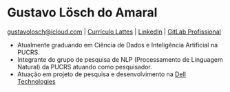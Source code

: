 # Gustavo Lösch do Amaral
gustavolosch@icloud.com | [Currículo Lattes](http://lattes.cnpq.br/7088557943649317) | [LinkedIn](https://www.linkedin.com/in/gustavo-losch/) | [GitLab Profissional](https://gmapsrv.pucrs.br/gitlab/gustavo-losch)

- Atualmente graduando em Ciência de Dados e Inteligência Artificial na PUCRS.
- Integrante do grupo de pesquisa de NLP (Processamento de Linguagem Natural) da PUCRS atuando como pesquisador.
- Atuação em projeto de pesquisa e desenvolvimento na [Dell Technologies](https://www.dell.com)
